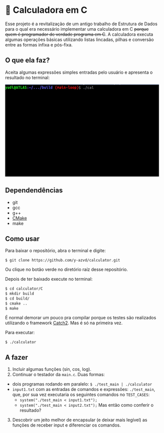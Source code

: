 <!-- trash -->
# 🔢 Calculadora em C
Esse projeto é a revitalização de um antigo trabalho
de Estrutura de Dados para o qual era necessário implementar uma calculadora em C
~~porque quem é programador de verdade programa em C~~. A calculadora executa algumas
operações básicas utilizando listas lincadas, pilhas e conversão entre as formas infixa
e pós-fixa.


## O que ela faz?
Aceita algumas expressões simples entradas pelo usuário e apresenta o resultado no terminal:

![gif da calculadora](/c/.github/calculator.gif)


## Dependendências
* git
* gcc
* g++
* [CMake](https://cmake.org/)
* make


## Como usar
Para baixar o repositório, abra o terminal e digite:

```
$ git clone https://github.com/y-azvd/calculator.git
```

Ou clique no botão verde no diretório raíz desse repositório.

Depois de ter baixado execute no terminal:
```
$ cd calculator/C
$ mkdir build
$ cd build/
$ cmake ..
$ make
```

É normal demorar um pouco pra compilar porque os testes são realizados utilizando
o framework [Catch2](https://github.com/catchorg/Catch2). Mas é só na primeira vez.


Para executar: 
```
$ ./calculator
```


## A fazer
1. Incluir algumas funções (sin, cos, log).
2. Continuar o testador da `main.c`. Duas formas:
* dois programas rodando em paralelo: `$ ./test_main | ./calculator`
* `input1.txt` com as entradas de comandos e expressões: `./test_main`, que, por sua vez executaria os seguintes comandos no `TEST_CASES`:
  * `system("./test_main < input1.txt");`
  * `system("./test_main < input2.txt");`
Mas então como conferir o resultado?
3. Descobrir um jeito melhor de encapsular (e deixar mais legível) as funções de receber input e diferenciar os comandos.
